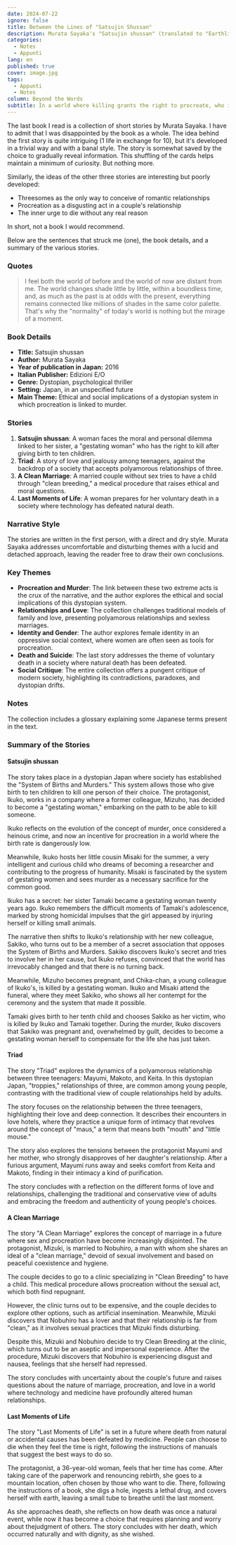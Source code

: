 ```yaml
---
date: 2024-07-22
ignore: false
title: Between the Lines of "Satsujin Shussan"
description: Murata Sayaka's "Satsujin shussan" (translated to "Earthlings") is a thought-provoking collection of short stories set in a dystopian Japan. It delves into the lives of individuals grappling with a disturbing societal system that links procreation to murder. Through their experiences, the stories raise profound questions about morality, freedom, and the essence of humanity.
categories:
  - Notes
  - Appunti
lang: en
published: true
cover: image.jpg
tags:
  - Appunti
  - Notes
column: Beyond the Words
subtitle: In a world where killing grants the right to procreate, who is really free?
---
```

The last book I read is a collection of short stories by Murata Sayaka. I have to admit that I was disappointed by the book as a whole. The idea behind the first story is quite intriguing (1 life in exchange for 10), but it's developed in a trivial way and with a banal style. The story is somewhat saved by the choice to gradually reveal information. This shuffling of the cards helps maintain a minimum of curiosity. But nothing more.

Similarly, the ideas of the other three stories are interesting but poorly developed:

- Threesomes as the only way to conceive of romantic relationships
- Procreation as a disgusting act in a couple's relationship
- The inner urge to die without any real reason

In short, not a book I would recommend.

Below are the sentences that struck me (one), the book details, and a summary of the various stories.

### Quotes

> I feel both the world of before and the world of now are distant from me. The world changes shade little by little, within a boundless time, and, as much as the past is at odds with the present, everything remains connected like millions of shades in the same color palette. That's why the "normality" of today's world is nothing but the mirage of a moment.

### Book Details

- **Title:** Satsujin shussan
- **Author:** Murata Sayaka
- **Year of publication in Japan:** 2016
- **Italian Publisher:** Edizioni E/O
- **Genre:** Dystopian, psychological thriller
- **Setting:** Japan, in an unspecified future
- **Main Theme:** Ethical and social implications of a dystopian system in which procreation is linked to murder.

### Stories

1. **Satsujin shussan**: A woman faces the moral and personal dilemma linked to her sister, a "gestating woman" who has the right to kill after giving birth to ten children.
2. **Triad**: A story of love and jealousy among teenagers, against the backdrop of a society that accepts polyamorous relationships of three.
3. **A Clean Marriage**: A married couple without sex tries to have a child through "clean breeding," a medical procedure that raises ethical and moral questions.
4. **Last Moments of Life**: A woman prepares for her voluntary death in a society where technology has defeated natural death.

### Narrative Style

The stories are written in the first person, with a direct and dry style. Murata Sayaka addresses uncomfortable and disturbing themes with a lucid and detached approach, leaving the reader free to draw their own conclusions.

### Key Themes

- **Procreation and Murder**: The link between these two extreme acts is the crux of the narrative, and the author explores the ethical and social implications of this dystopian system.
- **Relationships and Love**: The collection challenges traditional models of family and love, presenting polyamorous relationships and sexless marriages.
- **Identity and Gender**: The author explores female identity in an oppressive social context, where women are often seen as tools for procreation.
- **Death and Suicide**: The last story addresses the theme of voluntary death in a society where natural death has been defeated.
- **Social Critique**: The entire collection offers a pungent critique of modern society, highlighting its contradictions, paradoxes, and dystopian drifts.

### Notes

The collection includes a glossary explaining some Japanese terms present in the text.

### Summary of the Stories

#### Satsujin shussan

The story takes place in a dystopian Japan where society has established the "System of Births and Murders." This system allows those who give birth to ten children to kill one person of their choice. The protagonist, Ikuko, works in a company where a former colleague, Mizuho, has decided to become a "gestating woman," embarking on the path to be able to kill someone.

Ikuko reflects on the evolution of the concept of murder, once considered a heinous crime, and now an incentive for procreation in a world where the birth rate is dangerously low.

Meanwhile, Ikuko hosts her little cousin Misaki for the summer, a very intelligent and curious child who dreams of becoming a researcher and contributing to the progress of humanity. Misaki is fascinated by the system of gestating women and sees murder as a necessary sacrifice for the common good.

Ikuko has a secret: her sister Tamaki became a gestating woman twenty years ago. Ikuko remembers the difficult moments of Tamaki's adolescence, marked by strong homicidal impulses that the girl appeased by injuring herself or killing small animals.

The narrative then shifts to Ikuko's relationship with her new colleague, Sakiko, who turns out to be a member of a secret association that opposes the System of Births and Murders. Sakiko discovers Ikuko's secret and tries to involve her in her cause, but Ikuko refuses, convinced that the world has irrevocably changed and that there is no turning back.

Meanwhile, Mizuho becomes pregnant, and Chika-chan, a young colleague of Ikuko's, is killed by a gestating woman. Ikuko and Misaki attend the funeral, where they meet Sakiko, who shows all her contempt for the ceremony and the system that made it possible.

Tamaki gives birth to her tenth child and chooses Sakiko as her victim, who is killed by Ikuko and Tamaki together. During the murder, Ikuko discovers that Sakiko was pregnant and, overwhelmed by guilt, decides to become a gestating woman herself to compensate for the life she has just taken.

#### Triad

The story "Triad" explores the dynamics of a polyamorous relationship between three teenagers: Mayumi, Makoto, and Keita. In this dystopian Japan, "troppies," relationships of three, are common among young people, contrasting with the traditional view of couple relationships held by adults.

The story focuses on the relationship between the three teenagers, highlighting their love and deep connection. It describes their encounters in love hotels, where they practice a unique form of intimacy that revolves around the concept of "maus," a term that means both "mouth" and "little mouse."

The story also explores the tensions between the protagonist Mayumi and her mother, who strongly disapproves of her daughter's relationship. After a furious argument, Mayumi runs away and seeks comfort from Keita and Makoto, finding in their intimacy a kind of purification.

The story concludes with a reflection on the different forms of love and relationships, challenging the traditional and conservative view of adults and embracing the freedom and authenticity of young people's choices.

#### A Clean Marriage

The story "A Clean Marriage" explores the concept of marriage in a future where sex and procreation have become increasingly disjointed. The protagonist, Mizuki, is married to Nobuhiro, a man with whom she shares an ideal of a "clean marriage," devoid of sexual involvement and based on peaceful coexistence and hygiene.

The couple decides to go to a clinic specializing in "Clean Breeding" to have a child. This medical procedure allows procreation without the sexual act, which both find repugnant.

However, the clinic turns out to be expensive, and the couple decides to explore other options, such as artificial insemination. Meanwhile, Mizuki discovers that Nobuhiro has a lover and that their relationship is far from "clean," as it involves sexual practices that Mizuki finds disturbing.

Despite this, Mizuki and Nobuhiro decide to try Clean Breeding at the clinic, which turns out to be an aseptic and impersonal experience. After the procedure, Mizuki discovers that Nobuhiro is experiencing disgust and nausea, feelings that she herself had repressed.

The story concludes with uncertainty about the couple's future and raises questions about the nature of marriage, procreation, and love in a world where technology and medicine have profoundly altered human relationships.

#### Last Moments of Life

The story "Last Moments of Life" is set in a future where death from natural or accidental causes has been defeated by medicine. People can choose to die when they feel the time is right, following the instructions of manuals that suggest the best ways to do so.

The protagonist, a 36-year-old woman, feels that her time has come. After taking care of the paperwork and renouncing rebirth, she goes to a mountain location, often chosen by those who want to die. There, following the instructions of a book, she digs a hole, ingests a lethal drug, and covers herself with earth, leaving a small tube to breathe until the last moment.

As she approaches death, she reflects on how death was once a natural event, while now it has become a choice that requires planning and worry about thejudgment of others. The story concludes with her death, which occurred naturally and with dignity, as she wished.